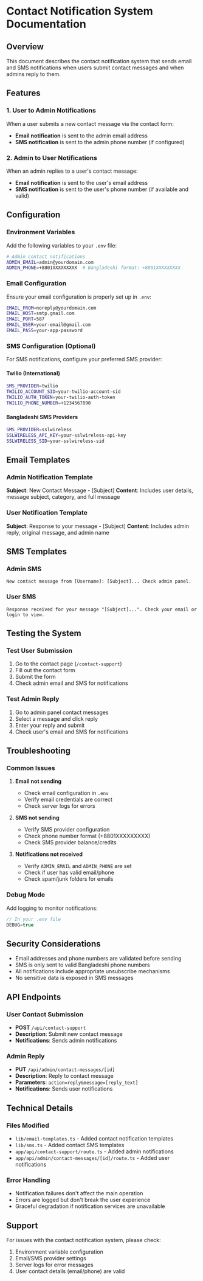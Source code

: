 # Contact Notification System Documentation

## Overview
This document describes the contact notification system that sends email and SMS notifications when users submit contact messages and when admins reply to them.

## Features

### 1. User to Admin Notifications
When a user submits a new contact message via the contact form:
- **Email notification** is sent to the admin email address
- **SMS notification** is sent to the admin phone number (if configured)

### 2. Admin to User Notifications
When an admin replies to a user's contact message:
- **Email notification** is sent to the user's email address
- **SMS notification** is sent to the user's phone number (if available and valid)

## Configuration

### Environment Variables
Add the following variables to your `.env` file:

```bash
# Admin contact notifications
ADMIN_EMAIL=admin@yourdomain.com
ADMIN_PHONE=+8801XXXXXXXXX  # Bangladeshi format: +8801XXXXXXXXX
```

### Email Configuration
Ensure your email configuration is properly set up in `.env`:

```bash
EMAIL_FROM=noreply@yourdomain.com
EMAIL_HOST=smtp.gmail.com
EMAIL_PORT=587
EMAIL_USER=your-email@gmail.com
EMAIL_PASS=your-app-password
```

### SMS Configuration (Optional)
For SMS notifications, configure your preferred SMS provider:

#### Twilio (International)
```bash
SMS_PROVIDER=twilio
TWILIO_ACCOUNT_SID=your-twilio-account-sid
TWILIO_AUTH_TOKEN=your-twilio-auth-token
TWILIO_PHONE_NUMBER=+1234567890
```

#### Bangladeshi SMS Providers
```bash
SMS_PROVIDER=sslwireless
SSLWIRELESS_API_KEY=your-sslwireless-api-key
SSLWIRELESS_SID=your-sslwireless-sid
```

## Email Templates

### Admin Notification Template
**Subject**: New Contact Message - [Subject]
**Content**: Includes user details, message subject, category, and full message

### User Notification Template
**Subject**: Response to your message - [Subject]
**Content**: Includes admin reply, original message, and admin name

## SMS Templates

### Admin SMS
```
New contact message from [Username]: [Subject]... Check admin panel.
```

### User SMS
```
Response received for your message "[Subject]...". Check your email or login to view.
```

## Testing the System

### Test User Submission
1. Go to the contact page (`/contact-support`)
2. Fill out the contact form
3. Submit the form
4. Check admin email and SMS for notifications

### Test Admin Reply
1. Go to admin panel contact messages
2. Select a message and click reply
3. Enter your reply and submit
4. Check user's email and SMS for notifications

## Troubleshooting

### Common Issues

1. **Email not sending**
   - Check email configuration in `.env`
   - Verify email credentials are correct
   - Check server logs for errors

2. **SMS not sending**
   - Verify SMS provider configuration
   - Check phone number format (+8801XXXXXXXXX)
   - Check SMS provider balance/credits

3. **Notifications not received**
   - Verify `ADMIN_EMAIL` and `ADMIN_PHONE` are set
   - Check if user has valid email/phone
   - Check spam/junk folders for emails

### Debug Mode
Add logging to monitor notifications:

```javascript
// In your .env file
DEBUG=true
```

## Security Considerations

- Email addresses and phone numbers are validated before sending
- SMS is only sent to valid Bangladeshi phone numbers
- All notifications include appropriate unsubscribe mechanisms
- No sensitive data is exposed in SMS messages

## API Endpoints

### User Contact Submission
- **POST** `/api/contact-support`
- **Description**: Submit new contact message
- **Notifications**: Sends admin notifications

### Admin Reply
- **PUT** `/api/admin/contact-messages/[id]`
- **Description**: Reply to contact message
- **Parameters**: `action=reply&message=[reply_text]`
- **Notifications**: Sends user notifications

## Technical Details

### Files Modified
- `lib/email-templates.ts` - Added contact notification templates
- `lib/sms.ts` - Added contact SMS templates
- `app/api/contact-support/route.ts` - Added admin notifications
- `app/api/admin/contact-messages/[id]/route.ts` - Added user notifications

### Error Handling
- Notification failures don't affect the main operation
- Errors are logged but don't break the user experience
- Graceful degradation if notification services are unavailable

## Support
For issues with the contact notification system, please check:
1. Environment variable configuration
2. Email/SMS provider settings
3. Server logs for error messages
4. User contact details (email/phone) are valid
